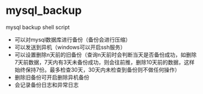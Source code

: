 # mysql_backup
mysql backup shell script

* 可以对mysql数据库进行备份（备份会进行压缩）
* 可以发送到异机（windows可以开启ssh服务）
* 可以设置删除n天前的旧备份（查询n天前时会判断当天是否备份成功，如删除7天前数据，7天内有3天未备份成功，则会往前推，删除10天前的数据，这样始终保持7份。最多检查30天，30天内未检查到备份则不做任何操作）
* 删除旧备份可开启删除异机备份
* 会记录备份日志和异常日志
